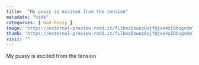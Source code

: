 ```yaml
---
title:  "My pussy is excited from the tension"
metadate: "hide"
categories: [ God Pussy ]
image: "https://external-preview.redd.it/fLlhnzDnwnzOxjfQjxe4xIObvgv8mTgpeVx6rozuARE.jpg?auto=webp&s=f48aa4c440fdeadd963d7833dfb1fd41fc1494f0"
thumb: "https://external-preview.redd.it/fLlhnzDnwnzOxjfQjxe4xIObvgv8mTgpeVx6rozuARE.jpg?width=1080&crop=smart&auto=webp&s=c7fab3b6c880497a95f9772f1f880d7e658e26bd"
visit: ""
---
```

My pussy is excited from the tension
